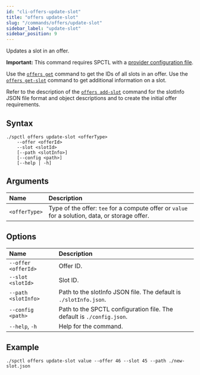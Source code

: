```yaml
---
id: "cli-offers-update-slot"
title: "offers update-slot"
slug: "/commands/offers/update-slot"
sidebar_label: "update-slot"
sidebar_position: 9
---
```


Updates a <a id="slot"><span className="dashed-underline">slot</span></a> in an <a id="offer"><span className="dashed-underline">offer</span></a>.

**Important:** This command requires SPCTL with a [provider configuration file](/cli/#configure-spctl-for-providers).

Use the [`offers get`](/cli/commands/offers/get) command to get the IDs of all slots in an offer. Use the [`offers get-slot`](/cli/commands/offers/get-slot) command to get additional information on a slot.

Refer to the description of the [`offers add-slot`](/cli/commands/offers/add-slot) command for the slotInfo JSON file format and object descriptions and to create the initial offer requirements.

## Syntax

```
./spctl offers update-slot <offerType>
    --offer <offerId>
    --slot <slotId>
    [--path <slotInfo>]
    [--config <path>]
    [--help | -h]
```

## Arguments

| **Name** | **Description** |
| :- | :- |
| `<offerType>` | Type of the offer: `tee` for a compute offer or `value` for a solution, data, or storage offer. |

## Options

| **Name** |**Description** |
| :- | :- |
| `--offer <offerId>` | Offer ID. |
| `--slot <slotId>` | Slot ID. |
| `--path <slotInfo>` | Path to the slotInfo JSON file. The default is `./slotInfo.json`. |
| `--config <path>` | Path to the SPCTL configuration file. The default is `./config.json`. |
| `--help`, `-h` | Help for the command. |

## Example

```
./spctl offers update-slot value --offer 46 --slot 45 --path ./new-slot.json
```